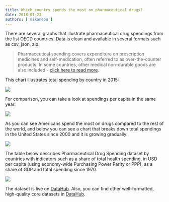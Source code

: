 ```yaml
---
title: Which country spends the most on pharmaceutical drugs?
date: 2018-01-23
authors: ['mikanebu']
---
```


There are several graphs that illustrate pharmaceutical drug spendings from the list OECD countries. Data is clean and available in several formats such as csv, json, zip.

> Pharmaceutical spending covers expenditure on prescription medicines and self-medication, often referred to as over-the-counter products. In some countries, other medical non-durable goods are also included - [click here to read more](https://data.oecd.org/healthres/pharmaceutical-spending.htm).


This chart illustrates total spending by country in 2015:

![](pharma-dataset1.png)

For comparison, you can take a look at spendings per capita in the same year: 

![](pharma-dataset2.png)

As you can see Americans spend the most on drugs compared to the rest of the world, and below you can see a chart that breaks down total spendings in the United States since 2000 and it is growing gradually:

![](pharma-dataset3.png)


The table below describes Pharmaceutical Drug Spending dataset by countries with indicators such as a share of total health spending, in USD per capita (using economy-wide Purchasing Power Parity or PPP), as a share of GDP and total spending since 1970.

![](pharma-dataset4.png)



The dataset is live on [DataHub]( https://datahub.io/core/pharmaceutical-drug-spending). Also, you can find other well-formatted, high-quality core datasets in [DataHub](http://datahub.io/search?q=core).